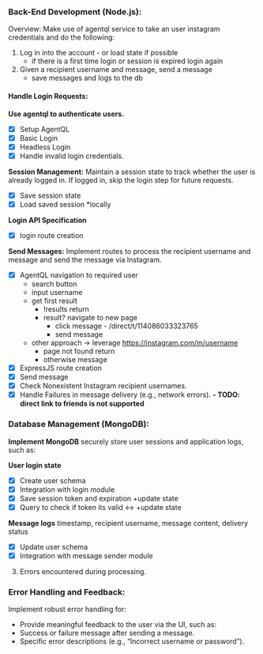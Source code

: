 ### Back-End Development (Node.js):

Overview: Make use of agentql service to take an user instagram credentials and do the following:

1. Log in into the account - or load state if possible
    - if there is a first time login or session is expired login again
2. Given a recipient username and message, send a message
    - save messages and logs to the db

#### Handle Login Requests: 

**Use agentql to authenticate users.**
- [x] Setup AgentQL
- [x] Basic Login
- [x] Headless Login
- [x] Handle invalid login credentials.

**Session Management:** 
Maintain a session state to track whether the user is already logged in. If logged in, skip the login step for future requests.
- [x] Save session state
- [x] Load saved session
*locally

**Login API Specification**
- [x] login route creation

**Send Messages:** 
Implement routes to process the recipient username and message and send the message via Instagram.
- [x] AgentQL navigation to required user 
    - search button
    - input username
    - get first result
        - !results return
        - result? navigate to new page
            -  click message - /direct/t/114086033323765
            - send message
    - other approach -> leverage https://instagram.com/m/username 
        - page not found return
        - otherwise message
- [x] ExpressJS route creation
- [x] Send message
- [x] Check Nonexistent Instagram recipient usernames.
- [x] Handle Failures in message delivery (e.g., network errors).
**- TODO: direct link to friends is not supported**

### Database Management (MongoDB):

**Implement MongoDB**
securely store user sessions and application logs, such as:

**User login state** 
- [x] Create user schema
- [x] Integration with login module
- [x] Save session token and expiration +update state
- [x] Query to check if token its valid <-> +update state

**Message logs** 
timestamp, recipient username, message content, delivery status
- [x] Update user schema
- [x] Integration with message sender module

3. Errors encountered during processing.

### Error Handling and Feedback:

Implement robust error handling for:
- Provide meaningful feedback to the user via the UI, such as:
- Success or failure message after sending a message.
- Specific error descriptions (e.g., “Incorrect username or password”).


